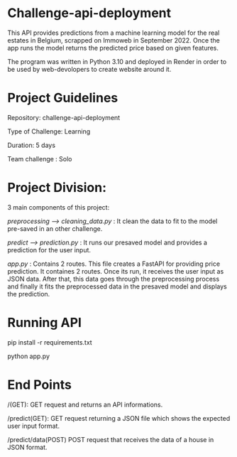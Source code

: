 # Challenge-api-deployment

This API provides predictions from a machine learning model for the real estates in Belgium, scrapped on Immoweb in September 2022. Once the app runs the model returns the predicted price based on given features.

The program was written in Python 3.10 and deployed in Render in order to be used by web-devolopers to create website around it.

# Project Guidelines

Repository: challenge-api-deployment

Type of Challenge: Learning

Duration: 5 days

Team challenge : Solo

# Project Division:

3 main components of this project:

*preprocessing --> cleaning_data.py* : It clean the data to fit to the model pre-saved in an other challenge.

*predict --> prediction.py* : It runs our presaved model and provides a prediction for the user input.

*app.py* : Contains 2 routes. This file creates a FastAPI for providing price prediction. It containes 2 routes. Once its run, it receives the user input as JSON data. After that, this data goes through the preprocessing process and finally it fits the preprocessed data in the presaved model and displays the prediction.

# Running API

pip install -r requirements.txt

python app.py

# End Points

/(GET):
GET request and returns an API informations.

/predict(GET):
GET request returning a JSON file which shows the expected user input format.

/predict/data(POST) POST request that receives the data of a house in JSON format.


